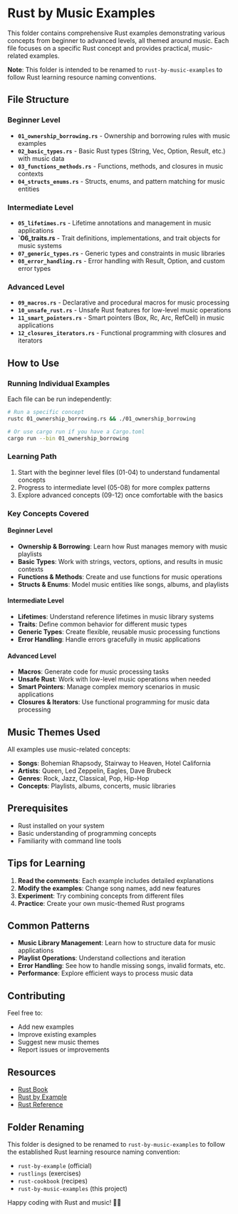 # Rust by Music Examples

This folder contains comprehensive Rust examples demonstrating various concepts from beginner to advanced levels, all themed around music. Each file focuses on a specific Rust concept and provides practical, music-related examples.

**Note**: This folder is intended to be renamed to `rust-by-music-examples` to follow Rust learning resource naming conventions.

## File Structure

### Beginner Level
- **`01_ownership_borrowing.rs`** - Ownership and borrowing rules with music examples
- **`02_basic_types.rs`** - Basic Rust types (String, Vec, Option, Result, etc.) with music data
- **`03_functions_methods.rs`** - Functions, methods, and closures in music contexts
- **`04_structs_enums.rs`** - Structs, enums, and pattern matching for music entities

### Intermediate Level
- **`05_lifetimes.rs`** - Lifetime annotations and management in music applications
- **`06_traits.rs** - Trait definitions, implementations, and trait objects for music systems
- **`07_generic_types.rs`** - Generic types and constraints in music libraries
- **`08_error_handling.rs`** - Error handling with Result, Option, and custom error types

### Advanced Level
- **`09_macros.rs`** - Declarative and procedural macros for music processing
- **`10_unsafe_rust.rs`** - Unsafe Rust features for low-level music operations
- **`11_smart_pointers.rs`** - Smart pointers (Box, Rc, Arc, RefCell) in music applications
- **`12_closures_iterators.rs`** - Functional programming with closures and iterators

## How to Use

### Running Individual Examples
Each file can be run independently:

```bash
# Run a specific concept
rustc 01_ownership_borrowing.rs && ./01_ownership_borrowing

# Or use cargo run if you have a Cargo.toml
cargo run --bin 01_ownership_borrowing
```

### Learning Path
1. Start with the beginner level files (01-04) to understand fundamental concepts
2. Progress to intermediate level (05-08) for more complex patterns
3. Explore advanced concepts (09-12) once comfortable with the basics

### Key Concepts Covered

#### Beginner Level
- **Ownership & Borrowing**: Learn how Rust manages memory with music playlists
- **Basic Types**: Work with strings, vectors, options, and results in music contexts
- **Functions & Methods**: Create and use functions for music operations
- **Structs & Enums**: Model music entities like songs, albums, and playlists

#### Intermediate Level
- **Lifetimes**: Understand reference lifetimes in music library systems
- **Traits**: Define common behavior for different music types
- **Generic Types**: Create flexible, reusable music processing functions
- **Error Handling**: Handle errors gracefully in music applications

#### Advanced Level
- **Macros**: Generate code for music processing tasks
- **Unsafe Rust**: Work with low-level music operations when needed
- **Smart Pointers**: Manage complex memory scenarios in music applications
- **Closures & Iterators**: Use functional programming for music data processing

## Music Themes Used

All examples use music-related concepts:
- **Songs**: Bohemian Rhapsody, Stairway to Heaven, Hotel California
- **Artists**: Queen, Led Zeppelin, Eagles, Dave Brubeck
- **Genres**: Rock, Jazz, Classical, Pop, Hip-Hop
- **Concepts**: Playlists, albums, concerts, music libraries

## Prerequisites

- Rust installed on your system
- Basic understanding of programming concepts
- Familiarity with command line tools

## Tips for Learning

1. **Read the comments**: Each example includes detailed explanations
2. **Modify the examples**: Change song names, add new features
3. **Experiment**: Try combining concepts from different files
4. **Practice**: Create your own music-themed Rust programs

## Common Patterns

- **Music Library Management**: Learn how to structure data for music applications
- **Playlist Operations**: Understand collections and iteration
- **Error Handling**: See how to handle missing songs, invalid formats, etc.
- **Performance**: Explore efficient ways to process music data

## Contributing

Feel free to:
- Add new examples
- Improve existing examples
- Suggest new music themes
- Report issues or improvements

## Resources

- [Rust Book](https://doc.rust-lang.org/book/)
- [Rust by Example](https://doc.rust-lang.org/rust-by-example/)
- [Rust Reference](https://doc.rust-lang.org/reference/)

## Folder Renaming

This folder is designed to be renamed to `rust-by-music-examples` to follow the established Rust learning resource naming convention:
- `rust-by-example` (official)
- `rustlings` (exercises)
- `rust-cookbook` (recipes)
- `rust-by-music-examples` (this project)

Happy coding with Rust and music! 🎵🦀 